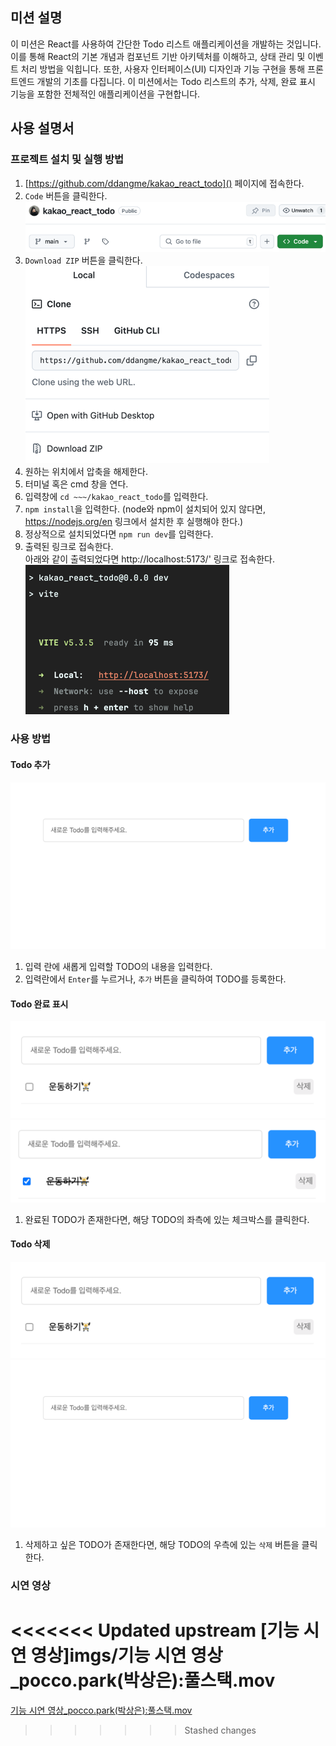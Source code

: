 ## 미션 설명
이 미션은 React를 사용하여 간단한 Todo 리스트 애플리케이션을 개발하는 것입니다.
이를 통해 React의 기본 개념과 컴포넌트 기반 아키텍처를 이해하고,
상태 관리 및 이벤트 처리 방법을 익힙니다.
또한, 사용자 인터페이스(UI) 디자인과 기능 구현을 통해 프론트엔드 개발의 기초를 다집니다.
이 미션에서는 Todo 리스트의 추가, 삭제, 완료 표시 기능을 포함한 전체적인 애플리케이션을 구현합니다.

## 사용 설명서
### 프로젝트 설치 및 실행 방법
1. [https://github.com/ddangme/kakao_react_todo]() 페이지에 접속한다.
2. `Code` 버튼을 클릭한다.   
   ![프로젝트 설명-1.png](imgs/%ED%94%84%EB%A1%9C%EC%A0%9D%ED%8A%B8%20%EC%84%A4%EB%AA%85-1.png)
3. `Download ZIP` 버튼을 클릭한다.   
   ![프로젝트 설명-2.png](imgs/%ED%94%84%EB%A1%9C%EC%A0%9D%ED%8A%B8%20%EC%84%A4%EB%AA%85-2.png)
4. 원하는 위치에서 압축을 해제한다.
5. 터미널 혹은 cmd 창을 연다.
6. 입력창에 `cd ~~~/kakao_react_todo`를 입력한다.
7. `npm install`을 입력한다. (node와 npm이 설치되어 있지 않다면, https://nodejs.org/en 링크에서 설치한 후 실행해야 한다.)
8. 정상적으로 설치되었다면 `npm run dev`를 입력한다.
9. 출력된 링크로 접속한다.   
아래와 같이 출력되었다면 http://localhost:5173/' 링크로 접속한다.   
![프로젝트 설명-3.png](imgs/%ED%94%84%EB%A1%9C%EC%A0%9D%ED%8A%B8%20%EC%84%A4%EB%AA%85-3.png)

### 사용 방법
#### Todo 추가
![프로젝트 설명-4.png](imgs/%ED%94%84%EB%A1%9C%EC%A0%9D%ED%8A%B8%20%EC%84%A4%EB%AA%85-4.png)   
1. 입력 란에 새롭게 입력할 TODO의 내용을 입력한다.
2. 입력란에서 `Enter`를 누르거나, `추가` 버튼을 클릭하여 TODO를 등록한다.

#### Todo 완료 표시
![프로젝트 설명-5.png](imgs/%ED%94%84%EB%A1%9C%EC%A0%9D%ED%8A%B8%20%EC%84%A4%EB%AA%85-5.png)  
![프로젝트 설명-6.png](imgs/%ED%94%84%EB%A1%9C%EC%A0%9D%ED%8A%B8%20%EC%84%A4%EB%AA%85-6.png)   
1. 완료된 TODO가 존재한다면, 해당 TODO의 좌측에 있는 체크박스를 클릭한다.

#### Todo 삭제
![프로젝트 설명-5.png](imgs/%ED%94%84%EB%A1%9C%EC%A0%9D%ED%8A%B8%20%EC%84%A4%EB%AA%85-5.png)
![프로젝트 설명-4.png](imgs/%ED%94%84%EB%A1%9C%EC%A0%9D%ED%8A%B8%20%EC%84%A4%EB%AA%85-4.png)  
1. 삭제하고 싶은 TODO가 존재한다면, 해당 TODO의 우측에 있는 `삭제` 버튼을 클릭한다.

### 시연 영상
<<<<<<< Updated upstream
[기능 시연 영상]imgs/기능 시연 영상_pocco.park(박상은):풀스택.mov
=======
[기능 시연 영상_pocco.park(박상은):풀스택.mov](imgs/%E1%84%80%E1%85%B5%E1%84%82%E1%85%B3%E1%86%BC%20%E1%84%89%E1%85%B5%E1%84%8B%E1%85%A7%E1%86%AB%20%E1%84%8B%E1%85%A7%E1%86%BC%E1%84%89%E1%85%A1%E1%86%BC_pocco.park%28%E1%84%87%E1%85%A1%E1%86%A8%E1%84%89%E1%85%A1%E1%86%BC%E1%84%8B%E1%85%B3%E1%86%AB%29%3A%E1%84%91%E1%85%AE%E1%86%AF%E1%84%89%E1%85%B3%E1%84%90%E1%85%A2%E1%86%A8.mov)
>>>>>>> Stashed changes
